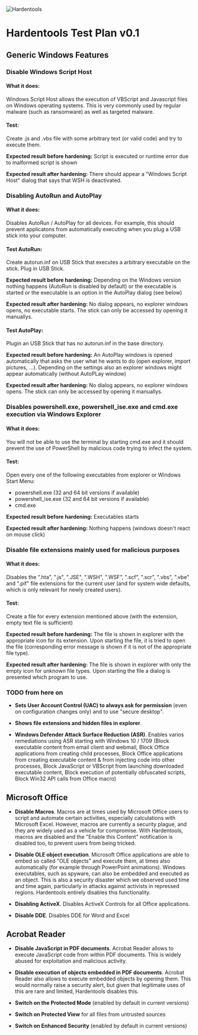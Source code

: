 ![Hardentools](https://github.com/securitywithoutborders/hardentools/raw/master/graphics/icon%40128.png)

# Hardentools Test Plan v0.1

## Generic Windows Features

### Disable Windows Script Host
#### What it does:
Windows Script Host allows the execution of VBScript and Javascript files on Windows operating systems. This is very commonly used by regular malware (such as ransomware) as well as targeted malware.

#### Test:
Create .js and .vbs file with some arbitrary text (or valid code) and try to execute them.

**Expected result before hardening:**
Script is executed or runtime error due to malformed script is shown

**Expected result after hardening:**
There should appear a "Windows Script Host" dialog that says that WSH is deactivated.

### Disabling AutoRun and AutoPlay
#### What it does:
Disables AutoRun / AutoPlay for all devices. For example, this should prevent applicatons from automatically executing when you plug a USB stick into your computer.

#### Test AutoRun:
Create autorun.inf on USB Stick that executes a arbitrary executable on the stick. Plug in USB Stick.

**Expected result before hardening:**
Depending on the Windows version nothing happens (AutoRun is disabled by default)
or the executable is started or the executable is an option in the AutoPlay dialog (see below)

**Expected result after hardening:**
No dialog appears, no explorer windows opens, no executable starts.
The stick can only be accessed by opening it manuallys.

#### Test AutoPlay:
Plugin an USB Stick that has no autorun.inf in the base directory.

**Expected result before hardening:**
An AutoPlay windows is opened automatically that asks the user what he wants to do (open explorer, import pictures, ...). Depending on the settings also an explorer windows might appear automatically (without AutoPLay window)

**Expected result after hardening:**
No dialog appears, no explorer windows opens.
The stick can only be accessed by opening it manuallys.

### Disables powershell.exe, powershell_ise.exe and cmd.exe execution via Windows Explorer
#### What it does:
You will not be able to use the terminal by starting cmd.exe and it should prevent the use of PowerShell by malicious code trying to infect the system.

#### Test:
Open every one of the following executables from explorer or Windows Start Menu:
- powershell.exe (32 and 64 bit versions if available)
- powershell_ise.exe (32 and 64 bit versions if available)
- cmd.exe

**Expected result before hardening:**
Executables starts

**Expected result after hardening:**
Nothing happens (windows doesn't react on mouse click)


### Disable file extensions mainly used for malicious purposes
#### What it does:
Disables the ".hta", ".js", ".JSE", ".WSH", ".WSF", ".scf", ".scr", ".vbs", ".vbe" and ".pif" file extensions for the current user (and for system wide defaults, which is only relevant for newly created users).

#### Test:
Create a file for every extension mentioned above (with the extension, empty text file is sufficient)

**Expected result before hardening:**
The file is shown in explorer with the appropriate icon for its extension. Upon starting the file, it is tried to open the file (corresponding error message is shown if it is not of the appropriate file type).

**Expected result after hardening:**
The file is shown in explorer with only the empty icon for unknown file types. Upon starting the file a dialog is presented which program to use.


### TODO from here on

- **Sets User Account Control (UAC) to always ask for permission** (even on configuration changes only) and to use "secure desktop".


- **Shows file extensions and hidden files in explorer**.

- **Windows Defender Attack Surface Reduction (ASR)**. Enables varios remediations using ASR starting with Windows 10 / 1709 (Block executable content from email client and webmail, Block Office applications from creating child processes, Block Office applications from creating executable content & from injecting code into other processes, Block JavaScript or VBScript from launching downloaded executable content, Block execution of potentially obfuscated scripts, Block Win32 API calls from Office macro)

## Microsoft Office

- **Disable Macros**. Macros are at times used by Microsoft Office users to script and automate certain activities, especially calculations with Microsoft Excel. However, macros are currently a security plague, and they are widely used as a vehicle for compromise. With Hardentools, macros are disabled and the "Enable this Content" notification is disabled too, to prevent users from being tricked.

- **Disable OLE object execution**. Microsoft Office applications are able to embed so called "OLE objects" and execute them, at times also automatically (for example through PowerPoint animations). Windows executables, such as spyware, can also be embedded and executed as an object. This is also a security disaster which we observed used time and time again, particularly in attacks against activists in repressed regions. Hardentools entirely disables this functionality.

- **Disabling ActiveX**. Disables ActiveX Controls for all Office applications.

- **Disable DDE**. Disables DDE for Word and Excel

## Acrobat Reader

- **Disable JavaScript in PDF documents**. Acrobat Reader allows to execute JavaScript code from within PDF documents. This is widely abused for exploitation and malicious activity.

- **Disable execution of objects embedded in PDF documents**. Acrobat Reader also allows to execute embedded objects by opening them. This would normally raise a security alert, but given that legitimate uses of this are rare and limited, Hardentools disables this.

- **Switch on the Protected Mode** (enabled by default in current versions)

- **Switch on Protected View** for all files from untrusted sources

- **Switch on Enhanced Security** (enabled by default in current versions)

